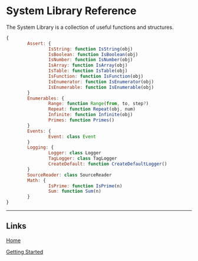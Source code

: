 # System Library Reference

The System Library is a collection of useful functions and structures.
```js
{
        Assert: {
                IsString: function IsString(obj)
                IsBoolean: function IsBoolean(obj)
                IsNumber: function IsNumber(obj)
                IsArray: function IsArray(obj)
                IsTable: function IsTable(obj)
                IsFunction: function IsFunction(obj)
                IsEnumerator: function IsEnumerator(obj)
                IsEnumerable: function IsEnumerable(obj)
        }
        Enumerables: {
                Range: function Range(from, to, step?)
                Repeat: function Repeat(obj, num)
                Infinite: function Infinite(obj)
                Primes: function Primes()
        }
        Events: {
                Event: class Event
        }
        Logging: {
                Logger: class Logger
                TagLogger: class TagLogger
                CreateDefault: function CreateDefaultLogger()
        }
        SourceReader: class SourceReader
        Math: {
                IsPrime: function IsPrime(n)
                Sum: function Sum(n)
        }
}
```


___

## Links

[Home](../../Readme.md)

[Getting Started](../../GettingStarted.md)